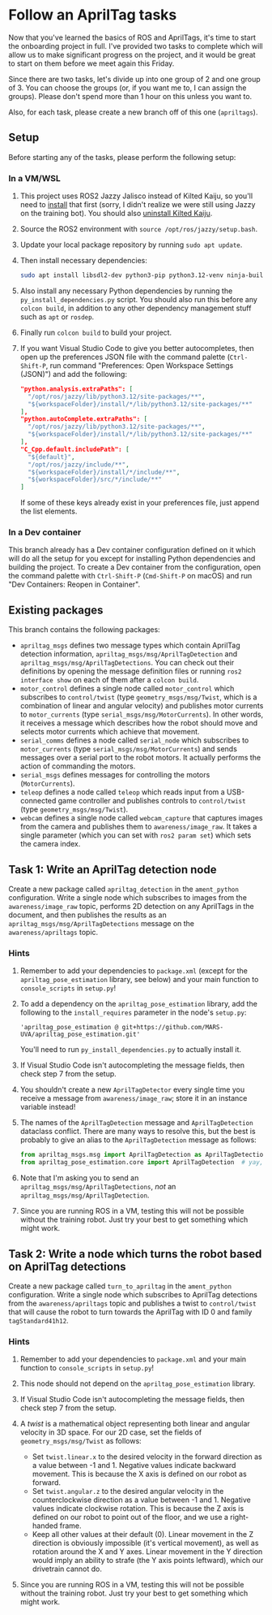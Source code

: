 # Follow an AprilTag tasks

Now that you've learned the basics of ROS and AprilTags, it's time to start the onboarding project in full. I've provided two tasks to complete which will allow us to make significant progress on the project, and it would be great to start on them before we meet again this Friday.

Since there are two tasks, let's divide up into one group of 2 and one group of 3. You can choose the groups (or, if you want me to, I can assign the groups). Please don't spend more than 1 hour on this unless you want to.

Also, for each task, please create a new branch off of this one (`apriltags`).

## Setup

Before starting any of the tasks, please perform the following setup:

### In a VM/WSL

1. This project uses ROS2 Jazzy Jalisco instead of Kilted Kaiju, so you'll need to
[install](https://docs.ros.org/en/jazzy/Installation.html) that first (sorry, I didn't realize we were still using Jazzy on the training bot). You should also [uninstall Kilted Kaiju](https://roboticsbackend.com/how-to-uninstall-ros2-completely/).
1. Source the ROS2 environment with `source /opt/ros/jazzy/setup.bash`.
2. Update your local package repository by running `sudo apt update`.
3. Then install necessary dependencies:
   ```bash
   sudo apt install libsdl2-dev python3-pip python3.12-venv ninja-build xauth openssh-client wget at software-properties-common ros-jazzy-cv-bridge ros-jazzy-image-transport
   ```

4. Also install any necessary Python dependencies by running the `py_install_dependencies.py` script. You should also
   run this before any `colcon build`, in addition to any other dependency management stuff such as `apt` or `rosdep`.
5. Finally run `colcon build` to build your project.
6. If you want Visual Studio Code to give you better autocompletes, then open up the preferences JSON file with the
   command palette (`Ctrl-Shift-P`, run command "Preferences: Open Workspace Settings (JSON)") and add the following:
   ```json
   "python.analysis.extraPaths": [
     "/opt/ros/jazzy/lib/python3.12/site-packages/**",
     "${workspaceFolder}/install/*/lib/python3.12/site-packages/**"
   ],
   "python.autoComplete.extraPaths": [
     "/opt/ros/jazzy/lib/python3.12/site-packages/**",
     "${workspaceFolder}/install/*/lib/python3.12/site-packages/**"
   ],
   "C_Cpp.default.includePath": [
     "${default}",
     "/opt/ros/jazzy/include/**",
     "${workspaceFolder}/install/*/include/**",
     "${workspaceFolder}/src/*/include/**"
   ]
   ```

    If some of these keys already exist in your preferences file, just append the list elements.

### In a Dev container

This branch already has a Dev container configuration defined on it which will do all the setup for you except for
installing Python dependencies and building the project. To create a Dev container from the configuration, open the
command palette with `Ctrl-Shift-P` (`Cmd-Shift-P` on macOS) and run "Dev Containers: Reopen in Container".

## Existing packages

This branch contains the following packages:
* `apriltag_msgs` defines two message types which contain AprilTag detection information,
  `apriltag_msgs/msg/AprilTagDetection` and `apriltag_msgs/msg/AprilTagDetections`. You can check out their definitions
  by opening the message definition files or running `ros2 interface show` on each of them after a `colcon build`.
* `motor_control` defines a single node called `motor_control` which subscribes to `control/twist` (type
  `geometry_msgs/msg/Twist`, which is a combination of linear and angular velocity) and publishes motor currents to
  `motor_currents` (type `serial_msgs/msg/MotorCurrents`). In other words, it receives a message which describes how
  the robot should move and selects motor currents which achieve that movement.
* `serial_comms` defines a node called `serial_node` which subscribes to `motor_currents` (type
  `serial_msgs/msg/MotorCurrents`) and sends messages over a serial port to the robot motors. It actually performs the
  action of commanding the motors.
* `serial_msgs` defines messages for controlling the motors (`MotorCurrents`).
* `teleop` defines a node called `teleop` which reads input from a USB-connected game controller and publishes controls
  to `control/twist` (type `geometry_msgs/msg/Twist`).
* `webcam` defines a single node called `webcam_capture` that captures images from the camera and publishes them to
  `awareness/image_raw`. It takes a single parameter (which you can set with `ros2 param set`) which sets the camera
  index.

## Task 1: Write an AprilTag detection node

Create a new package called `apriltag_detection` in the `ament_python` configuration. Write a single node which
subscribes to images from the `awareness/image_raw` topic, performs 2D detection on any AprilTags in the document, and
then publishes the results as an `apriltag_msgs/msg/AprilTagDetections` message on the `awareness/apriltags` topic.

### Hints

1. Remember to add your dependencies to `package.xml` (except for the `apriltag_pose_estimation` library, see below)
   and your main function to `console_scripts` in `setup.py`!
2. To add a dependency on the `apriltag_pose_estimation` library, add the following to the `install_requires` parameter
   in the node's `setup.py`:

       'apriltag_pose_estimation @ git+https://github.com/MARS-UVA/apriltag_pose_estimation.git'

    You'll need to run `py_install_dependencies.py` to actually install it.
3. If Visual Studio Code isn't autocompleting the message fields, then check step 7 from the setup.
4. You shouldn't create a new `AprilTagDetector` every single time you receive a message from `awareness/image_raw`;
   store it in an instance variable instead!
5. The names of the `AprilTagDetection` message and `AprilTagDetection` dataclass conflict. There are many ways to
   resolve this, but the best is probably to give an alias to the `AprilTagDetection` message as follows:
   ```python
   from apriltag_msgs.msg import AprilTagDetection as AprilTagDetectionMsg
   from apriltag_pose_estimation.core import AprilTagDetection  # yay, no conflict!
   ```
6. Note that I'm asking you to send an `apriltag_msgs/msg/AprilTagDetections`, *not* an
   `apriltag_msgs/msg/AprilTagDetection`.
7. Since you are running ROS in a VM, testing this will not be possible without the training robot. Just try your best
   to get something which might work.

## Task 2: Write a node which turns the robot based on AprilTag detections

Create a new package called `turn_to_apriltag` in the `ament_python` configuration. Write a single node which
subscribes to AprilTag detections from the `awareness/apriltags` topic and publishes a twist to `control/twist` that
will cause the robot to turn towards the AprilTag with ID 0 and family `tagStandard41h12`.

### Hints

1. Remember to add your dependencies to `package.xml` and your main function to `console_scripts` in `setup.py`!
2. This node should not depend on the `apriltag_pose_estimation` library.
3. If Visual Studio Code isn't autocompleting the message fields, then check step 7 from the setup.
4. A *twist* is a mathematical object representing both linear and angular velocity in 3D space. For our 2D case, set
   the fields of `geometry_msgs/msg/Twist` as follows:

   * Set `twist.linear.x` to the desired velocity in the forward direction as a value between -1 and 1. Negative values
     indicate backward movement. This is because the X axis is defined on our robot as forward.
   * Set `twist.angular.z` to the desired angular velocity in the counterclockwise direction as a value between -1
     and 1. Negative values indicate clockwise rotation. This is because the Z axis is defined on our robot to point
     out of the floor, and we use a right-handed frame.
   * Keep all other values at their default (0). Linear movement in the Z direction is obviously impossible (it's
     vertical movement), as well as rotation around the X and Y axes. Linear movement in the Y direction would imply
     an ability to strafe (the Y axis points leftward), which our drivetrain cannot do.

5. Since you are running ROS in a VM, testing this will not be possible without the training robot. Just try your best
   to get something which might work.